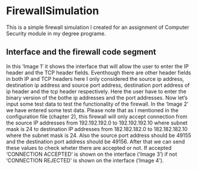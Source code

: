 # FirewallSimulation

This is a simple firewall simulation I created for an assignment of Computer Security module in my degree programe.

## Interface and the firewall code segment 

In this ‘Image 1’ it shows the interface that will allow the user to enter the IP header and the TCP header fields. Eventhough there are other header fields in both IP and TCP headers here I only considered the source ip address, destination ip address and source port address, destination port address of ip header and the tcp header respectively. Here the user have to enter the binary version of the bothe ip addresses and the port addresses. Now let’s input some test data to test the functionality of the firewall.
In the ‘Image 2’ we have entered some test data. Please note that as I mentioned in the configuration file (chapter 2), this firewall will only accept connection from the source IP addresses from 192.192.192.0 to 192.192.192.10 where subnet mask is 24 to destination IP addresses from 182.182.182.0 to 182.182.182.10 where the subnet mask is 24. Also the source port address should be 49155 and the destination port address should be 49156.
After that we can send these values to check wheter there are accepted or not. If accepted ‘CONNECTION ACCEPTED’ is shown on the interface (‘Image 3’) if not ‘CONNECTION REJECTED’ is shown on the interface (‘Image 4’).

